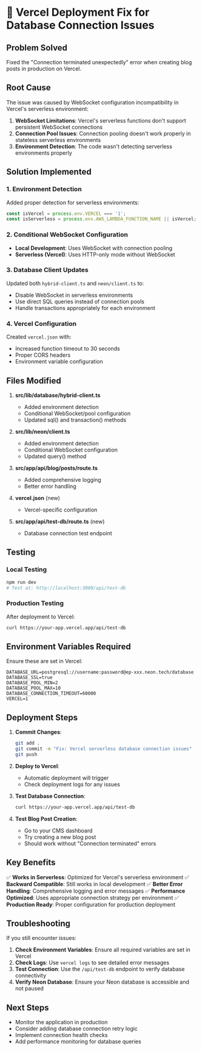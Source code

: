 # 🚀 Vercel Deployment Fix for Database Connection Issues

## Problem Solved
Fixed the "Connection terminated unexpectedly" error when creating blog posts in production on Vercel.

## Root Cause
The issue was caused by WebSocket configuration incompatibility in Vercel's serverless environment:

1. **WebSocket Limitations**: Vercel's serverless functions don't support persistent WebSocket connections
2. **Connection Pool Issues**: Connection pooling doesn't work properly in stateless serverless environments
3. **Environment Detection**: The code wasn't detecting serverless environments properly

## Solution Implemented

### 1. Environment Detection
Added proper detection for serverless environments:
```typescript
const isVercel = process.env.VERCEL === '1';
const isServerless = process.env.AWS_LAMBDA_FUNCTION_NAME || isVercel;
```

### 2. Conditional WebSocket Configuration
- **Local Development**: Uses WebSocket with connection pooling
- **Serverless (Vercel)**: Uses HTTP-only mode without WebSocket

### 3. Database Client Updates
Updated both `hybrid-client.ts` and `neon/client.ts` to:
- Disable WebSocket in serverless environments
- Use direct SQL queries instead of connection pools
- Handle transactions appropriately for each environment

### 4. Vercel Configuration
Created `vercel.json` with:
- Increased function timeout to 30 seconds
- Proper CORS headers
- Environment variable configuration

## Files Modified

1. **src/lib/database/hybrid-client.ts**
   - Added environment detection
   - Conditional WebSocket/pool configuration
   - Updated sql() and transaction() methods

2. **src/lib/neon/client.ts**
   - Added environment detection
   - Conditional WebSocket configuration
   - Updated query() method

3. **src/app/api/blog/posts/route.ts**
   - Added comprehensive logging
   - Better error handling

4. **vercel.json** (new)
   - Vercel-specific configuration

5. **src/app/api/test-db/route.ts** (new)
   - Database connection test endpoint

## Testing

### Local Testing
```bash
npm run dev
# Test at: http://localhost:3000/api/test-db
```

### Production Testing
After deployment to Vercel:
```bash
curl https://your-app.vercel.app/api/test-db
```

## Environment Variables Required

Ensure these are set in Vercel:
```env
DATABASE_URL=postgresql://username:password@ep-xxx.neon.tech/database
DATABASE_SSL=true
DATABASE_POOL_MIN=2
DATABASE_POOL_MAX=10
DATABASE_CONNECTION_TIMEOUT=60000
VERCEL=1
```

## Deployment Steps

1. **Commit Changes**:
   ```bash
   git add .
   git commit -m "Fix: Vercel serverless database connection issues"
   git push
   ```

2. **Deploy to Vercel**:
   - Automatic deployment will trigger
   - Check deployment logs for any issues

3. **Test Database Connection**:
   ```bash
   curl https://your-app.vercel.app/api/test-db
   ```

4. **Test Blog Post Creation**:
   - Go to your CMS dashboard
   - Try creating a new blog post
   - Should work without "Connection terminated" errors

## Key Benefits

✅ **Works in Serverless**: Optimized for Vercel's serverless environment
✅ **Backward Compatible**: Still works in local development
✅ **Better Error Handling**: Comprehensive logging and error messages
✅ **Performance Optimized**: Uses appropriate connection strategy per environment
✅ **Production Ready**: Proper configuration for production deployment

## Troubleshooting

If you still encounter issues:

1. **Check Environment Variables**: Ensure all required variables are set in Vercel
2. **Check Logs**: Use `vercel logs` to see detailed error messages
3. **Test Connection**: Use the `/api/test-db` endpoint to verify database connectivity
4. **Verify Neon Database**: Ensure your Neon database is accessible and not paused

## Next Steps

- Monitor the application in production
- Consider adding database connection retry logic
- Implement connection health checks
- Add performance monitoring for database queries
